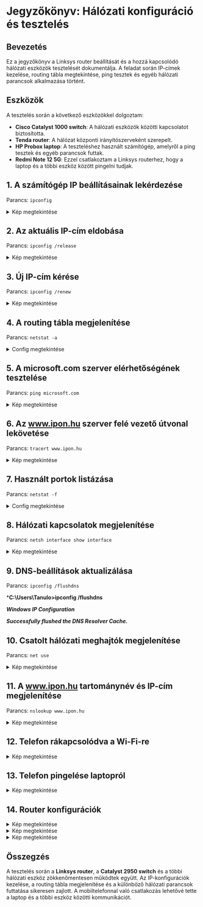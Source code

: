
# Jegyzőkönyv: Hálózati konfiguráció és tesztelés

## Bevezetés

Ez a jegyzőkönyv a Linksys router beállítását és a hozzá kapcsolódó hálózati eszközök tesztelését dokumentálja. A feladat során IP-címek kezelése, routing tábla megtekintése, ping tesztek és egyéb hálózati parancsok alkalmazása történt.




## Eszközök
A tesztelés során a következő eszközökkel dolgoztam:
- **Cisco Catalyst 1000 switch**: A hálózati eszközök közötti kapcsolatot biztosította.
- **Tenda router**: A hálózat központi irányítószerveként szerepelt.
- **HP Probox laptop**: A teszteléshez használt számítógép, amelyről a ping tesztek és egyéb parancsok futtak.
- **Redmi Note 12 5G**: Ezzel csatlakoztam a Linksys routerhez, hogy a laptop és a többi eszköz között pingelni tudjak.
## 1. A számítógép IP beállításainak lekérdezése
Parancs: `ipconfig`
<details>
  <summary>Kép megtekintése</summary>

![Képernyőkép 2025-02-06 113859](https://github.com/user-attachments/assets/ab082a7d-f3ae-4017-a0d0-46c5d5ad216b)

</details>

## 2. Az aktuális IP-cím eldobása
Parancs: `ipconfig /release`
<details>

  <summary>Kép megtekintése</summary>

![Képernyőkép 2025-02-06 114100](https://github.com/user-attachments/assets/78166b0e-d362-4f32-8808-6514e56f1c41)

</details>

## 3. Új IP-cím kérése
Parancs: `ipconfig /renew`
<details>

  <summary>Kép megtekintése</summary>

![Képernyőkép 2025-02-06 114457](https://github.com/user-attachments/assets/cc64cf59-2523-4a96-9d95-ec1b15703552)

</details>

## 4. A routing tábla megjelenítése
Parancs: `netstat -a`
<details>

  <summary>Config megtekintése</summary>

 [Uploading Új sC:\Users\Tanulo>netstat -a

Active Connections

  ***Proto  Local Address          Foreign Address        State
  TCP    0.0.0.0:135            Fizikai-02:0           LISTENING  
  TCP    0.0.0.0:445            Fizikai-02:0           LISTENING  
  TCP    0.0.0.0:5040           Fizikai-02:0           LISTENING  
  TCP    0.0.0.0:7680           Fizikai-02:0           LISTENING  
  TCP    0.0.0.0:11100          Fizikai-02:0           LISTENING  
  TCP    0.0.0.0:49664          Fizikai-02:0           LISTENING  
  TCP    0.0.0.0:49665          Fizikai-02:0           LISTENING  
  TCP    0.0.0.0:49666          Fizikai-02:0           LISTENING  
  TCP    0.0.0.0:49667          Fizikai-02:0           LISTENING  
  TCP    0.0.0.0:49668          Fizikai-02:0           LISTENING  
  TCP    0.0.0.0:49669          Fizikai-02:0           LISTENING  
  TCP    0.0.0.0:49671          Fizikai-02:0           LISTENING  
  TCP    127.0.0.1:11200        Fizikai-02:0           LISTENING  
  TCP    127.0.0.1:11300        Fizikai-02:0           LISTENING  
  TCP    127.0.0.1:11300        Fizikai-02:55592       ESTABLISHED  
  TCP    127.0.0.1:55592        Fizikai-02:11300       ESTABLISHED  
  TCP    169.254.246.178:139    Fizikai-02:0           LISTENING  
  TCP    192.168.9.193:139      Fizikai-02:0           LISTENING  
  TCP    192.168.9.196:139      Fizikai-02:0           LISTENING  
  TCP    192.168.9.196:57986    20.199.120.151:https   ESTABLISHED  
  TCP    192.168.9.196:59852    wo-in-f188:5228        ESTABLISHED  
  TCP    192.168.9.196:59853    wo-in-f188:5228        ESTABLISHED  
  TCP    192.168.9.196:60469    lb-140-82-113-25-iad:https  ESTABLISHED  
  TCP    192.168.9.196:63411    bud02s35-in-f10:https  ESTABLISHED  
  TCP    192.168.9.196:64774    bud02s39-in-f10:https  ESTABLISHED  
  TCP    192.168.9.196:64824    a23-40-158-218:http    ESTABLISHED  
  TCP    192.168.9.196:64825    40.126.31.3:https      TIME_WAIT  
  TCP    192.168.9.196:64853    LenovoSRV:epmap        TIME_WAIT  
  TCP    192.168.9.196:64854    LenovoSRV:49668        TIME_WAIT  
  TCP    192.168.9.196:64856    bud02s34-in-f14:https  TIME_WAIT  
  TCP    192.168.9.196:64863    13.89.179.14:https     TIME_WAIT  
  TCP    192.168.9.196:64864    bud02s43-in-f14:https  TIME_WAIT  
  TCP    192.168.9.196:64866    LenovoSRV:epmap        TIME_WAIT  
  TCP    192.168.9.196:64867    LenovoSRV:49668        TIME_WAIT  
  TCP    192.168.9.196:64868    13.89.179.14:https     TIME_WAIT  
  TCP    192.168.9.196:64869    bud02s34-in-f10:https  TIME_WAIT  
  TCP    192.168.9.196:64870    bud02s37-in-f14:https  TIME_WAIT  
  TCP    192.168.9.196:64872    13.89.179.14:https     TIME_WAIT  
  TCP    192.168.9.196:64873    bud02s34-in-f10:https  TIME_WAIT  
  TCP    192.168.9.196:64874    13.89.179.14:https     TIME_WAIT  
  TCP    192.168.9.196:64876    LenovoSRV:epmap        TIME_WAIT  
  TCP    192.168.9.196:64877    LenovoSRV:49668        TIME_WAIT  
  TCP    192.168.9.196:64878    bud02s34-in-f10:https  TIME_WAIT  
  TCP    192.168.9.196:64879    bud02s37-in-f14:https  TIME_WAIT  
  TCP    192.168.9.196:64881    bud02s37-in-f3:https   TIME_WAIT  
  TCP    192.168.9.196:64883    bud02s33-in-f10:https  TIME_WAIT  
  TCP    192.168.9.196:64885    13.107.21.239:https    TIME_WAIT  
  TCP    192.168.9.196:64889    a-0003:https           TIME_WAIT  
  TCP    192.168.9.196:64890    204.79.197.239:https   TIME_WAIT  
  TCP    192.168.9.196:64893    150.171.27.10:https    TIME_WAIT  
  TCP    192.168.9.196:64895    13.107.253.45:https    TIME_WAIT  
  TCP    192.168.9.196:64901    13.107.21.239:https    TIME_WAIT  
  TCP    192.168.9.196:64903    bud02s37-in-f3:https   TIME_WAIT  
  TCP    192.168.9.196:64904    bud02s33-in-f10:https  TIME_WAIT  
  TCP    192.168.9.196:64906    13.107.42.14:https     TIME_WAIT  
  TCP    192.168.9.196:64911    104.17.201.65:https    TIME_WAIT  
  TCP    192.168.9.196:64912    a0f671730127a0812:https  TIME_WAIT  
  TCP    192.168.9.196:64913    172.241.51.69:https    TIME_WAIT  
  TCP    192.168.9.196:64914    952:https              TIME_WAIT  
  TCP    192.168.9.196:64915    166:https              TIME_WAIT  
  TCP    192.168.9.196:64916    213:https              TIME_WAIT  
  TCP    192.168.9.196:64917    133:https              TIME_WAIT  
  TCP    192.168.9.196:64918    172.241.51.69:https    TIME_WAIT  
  TCP    192.168.9.196:64919    133:https              TIME_WAIT  
  TCP    192.168.9.196:64920    150.171.27.10:https    TIME_WAIT  
  TCP    192.168.9.196:64921    a23-35-209-170:http    TIME_WAIT  
  TCP    192.168.9.196:64922    a23-35-209-170:http    TIME_WAIT  
  TCP    192.168.9.196:64929    a-0003:https           TIME_WAIT  
  TCP    192.168.9.196:64930    bud02s34-in-f10:https  TIME_WAIT  
  TCP    192.168.9.196:64932    FujitsuSRV:microsoft-ds  ESTABLISHED  
  TCP    192.168.9.196:64934    bud02s37-in-f14:https  TIME_WAIT  
  TCP    192.168.9.196:64935    bud02s34-in-f10:https  TIME_WAIT  
  TCP    192.168.9.196:64936    218:https              TIME_WAIT  
  TCP    192.168.9.196:64938    104.17.25.14:https     TIME_WAIT  
  TCP    192.168.9.196:64939    bud02s34-in-f10:https  TIME_WAIT  
  TCP    192.168.9.196:64940    218:https              TIME_WAIT  
  TCP    192.168.9.196:64941    bud02s33-in-f10:https  TIME_WAIT  
  TCP    192.168.9.196:64942    13.107.253.45:https    TIME_WAIT  
  TCP    192.168.9.196:64944    150.171.27.10:https    TIME_WAIT  
  TCP    192.168.9.196:64947    bud02s34-in-f10:https  TIME_WAIT  
  TCP    192.168.9.196:64948    bud02s43-in-f14:https  TIME_WAIT  
  TCP    192.168.9.196:64949    bud02s37-in-f14:https  TIME_WAIT  
  TCP    192.168.9.196:64950    bud02s37-in-f3:https   TIME_WAIT  
  TCP    [::]:135               Fizikai-02:0           LISTENING  
  TCP    [::]:445               Fizikai-02:0           LISTENING  
  TCP    [::]:2869              Fizikai-02:0           LISTENING  
  TCP    [::]:7680              Fizikai-02:0           LISTENING  
  TCP    [::]:11100             Fizikai-02:0           LISTENING  
  TCP    [::]:49664             Fizikai-02:0           LISTENING  
  TCP    [::]:49665             Fizikai-02:0           LISTENING  
  TCP    [::]:49666             Fizikai-02:0           LISTENING  
  TCP    [::]:49667             Fizikai-02:0           LISTENING  
  TCP    [::]:49668             Fizikai-02:0           LISTENING  
  TCP    [::]:49669             Fizikai-02:0           LISTENING  
  TCP    [::]:49671             Fizikai-02:0           LISTENING  
  TCP    [::1]:49670            Fizikai-02:0           LISTENING  
  UDP    0.0.0.0:123            *:*  
  UDP    0.0.0.0:5050           *:*  
  UDP    0.0.0.0:5353           *:*  
  UDP    0.0.0.0:5353           *:*  
  UDP    0.0.0.0:5353           *:*  
  UDP    0.0.0.0:5353           *:*  
  UDP    0.0.0.0:5353           *:*  
  UDP    0.0.0.0:5353           *:*  
  UDP    0.0.0.0:5353           *:*  
  UDP    0.0.0.0:5353           *:*  
  UDP    0.0.0.0:5353           *:*  
  UDP    0.0.0.0:5353           *:*  
  UDP    0.0.0.0:5353           *:*  
  UDP    0.0.0.0:5353           *:*  
  UDP    0.0.0.0:5353           *:*  
  UDP    0.0.0.0:5355           *:*  
  UDP    0.0.0.0:65397          *:*  
  UDP    127.0.0.1:1900         *:*  
  UDP    127.0.0.1:49597        *:*  
  UDP    127.0.0.1:49600        *:*  
  UDP    127.0.0.1:51004        *:*  
  UDP    127.0.0.1:55002        *:*  
  UDP    169.254.246.178:137    *:*  
  UDP    169.254.246.178:138    *:*  
  UDP    169.254.246.178:1900   *:*  
  UDP    169.254.246.178:51001  *:*  
  UDP    192.168.9.193:137      *:*  
  UDP    192.168.9.193:138      *:*  
  UDP    192.168.9.193:1900     *:*  
  UDP    192.168.9.193:51003    *:*  
  UDP    192.168.9.196:137      *:*  
  UDP    192.168.9.196:138      *:*  
  UDP    192.168.9.196:1900     *:*  
  UDP    192.168.9.196:51002    *:*  
  UDP    [::]:123               *:*  
  UDP    [::]:5353              *:*  
  UDP    [::]:5353              *:*  
  UDP    [::]:5353              *:*  
  UDP    [::]:5353              *:*  
  UDP    [::]:5353              *:*  
  UDP    [::]:5353              *:*  
  UDP    [::]:5353              *:*  
  UDP    [::]:5355              *:*  
  UDP    [::1]:1900             *:*  
  UDP    [::1]:51000            *:*  
  UDP    [fe80::8707:3a9:4ffb:32b4%21]:1900  *:*  
  UDP    [fe80::8707:3a9:4ffb:32b4%21]:50997  *:*  
  UDP    [fe80::a46b:3fb2:a2e4:aab0%17]:1900  *:*  
  UDP    [fe80::a46b:3fb2:a2e4:aab0%17]:50998  *:*  
  UDP    [fe80::f0bb:57a:c8f7:b03a%10]:1900  *:*  
  UDP    [fe80::f0bb:57a:c8f7:b03a%10]:50999  *:****  
  
</details>

## 5. A microsoft.com szerver elérhetőségének tesztelése
Parancs: `ping microsoft.com`
<details>

  <summary>Kép megtekintése</summary>

![Képernyőkép 2025-02-06 115722](https://github.com/user-attachments/assets/2a687fdb-587f-42e7-b8c6-33f2198c8a39)

</details>

## 6. Az www.ipon.hu szerver felé vezető útvonal lekövetése
Parancs: `tracert www.ipon.hu`
<details>

  <summary>Kép megtekintése</summary>

![Képernyőkép 2025-02-06 120031](https://github.com/user-attachments/assets/7344a603-68c9-43d2-996e-fdf32cda632f)

</details>

## 7. Használt portok listázása
Parancs: `netstat -f`
<details>

  <summary>Config megtekintése</summary>

***C:\Users\Tanulo>netstat -f**  
 
***Active Connections**  

  ***Proto  Local Address          Foreign Address        State  
  TCP    127.0.0.1:11300        Fizikai-02.kkszki.local:55592  ESTABLISHED  
  TCP    127.0.0.1:55592        Fizikai-02.kkszki.local:11300  ESTABLISHED  
  TCP    192.168.9.196:2869     192.168.9.254:33935    TIME_WAIT  
  TCP    192.168.9.196:2869     192.168.9.254:33936    TIME_WAIT  
  TCP    192.168.9.196:2869     192.168.9.254:33938    TIME_WAIT  
  TCP    192.168.9.196:57986    20.199.120.151:https   ESTABLISHED  
  TCP    192.168.9.196:59853    wo-in-f188.1e100.net:5228  ESTABLISHED  
  TCP    192.168.9.196:64774    bud02s39-in-f10.1e100.net:https  ESTABLISHED  
  TCP    192.168.9.196:64824    a23-40-158-218.deploy.static.akamaitechnologies.com:http  ESTABLISHED  
  TCP    192.168.9.196:65234    bud02s43-in-f10.1e100.net:https  ESTABLISHED  
  TCP    192.168.9.196:65237    bud02s34-in-f3.1e100.net:https  ESTABLISHED  
  TCP    192.168.9.196:65251    bud02s34-in-f14.1e100.net:https  TIME_WAIT  
  TCP    192.168.9.196:65252    bud02s39-in-f14.1e100.net:https  ESTABLISHED  
  TCP    192.168.9.196:65274    lb-140-82-113-26-iad.github.com:https  ESTABLISHED  
  TCP    192.168.9.196:65284    FujitsuSRV.kkszki.local:microsoft-ds  ESTABLISHED  
  TCP    192.168.9.196:65302    a2-18-69-178.deploy.static.akamaitechnologies.com:https  ESTABLISHED  
  TCP    192.168.9.196:65303    bud02s39-in-f14.1e100.net:https  ESTABLISHED  
  TCP    192.168.9.196:65304    108.141.15.7:https     ESTABLISHED  
  TCP    192.168.9.196:65308    LenovoSRV.kkszki.local:epmap  TIME_WAIT  
  TCP    192.168.9.196:65309    LenovoSRV.kkszki.local:49668  TIME_WAIT  
  TCP    192.168.9.196:65312    bud02s42-in-f10.1e100.net:https  ESTABLISHED  
  TCP    192.168.9.196:65313    bud02s42-in-f4.1e100.net:https  TIME_WAIT  
  TCP    192.168.9.196:65314    muc03s07-in-f99.1e100.net:https  TIME_WAIT  
  TCP    192.168.9.196:65315    wb-in-f84.1e100.net:https  TIME_WAIT  
  TCP    192.168.9.196:65316    bud02s33-in-f10.1e100.net:https  TIME_WAIT  
  TCP    192.168.9.196:65317    bud02s33-in-f10.1e100.net:https  TIME_WAIT  
  TCP    192.168.9.196:65318    bud02s41-in-f14.1e100.net:https  TIME_WAIT  
  TCP    192.168.9.196:65319    bud02s38-in-f10.1e100.net:https  TIME_WAIT  
  TCP    192.168.9.196:65320    bud02s37-in-f1.1e100.net:https  TIME_WAIT  
  TCP    192.168.9.196:65321    bud02s38-in-f10.1e100.net:https  TIME_WAIT  
  TCP    192.168.9.196:65322    bud02s39-in-f14.1e100.net:https  TIME_WAIT  
  TCP    192.168.9.196:65323    bud02s39-in-f14.1e100.net:https  TIME_WAIT  
  TCP    192.168.9.196:65324    bud02s38-in-f3.1e100.net:https  TIME_WAIT  
  TCP    192.168.9.196:65325    bud02s41-in-f14.1e100.net:https  TIME_WAIT  
  TCP    192.168.9.196:65326    wb-in-f188.1e100.net:5228  ESTABLISHED  
  TCP    192.168.9.196:65327    bud02s37-in-f1.1e100.net:https  TIME_WAIT  
  TCP    192.168.9.196:65328    bud02s38-in-f3.1e100.net:https  ESTABLISHED  
  TCP    192.168.9.196:65329    bud02s43-in-f14.1e100.net:https  ESTABLISHED  
  TCP    192.168.9.196:65330    bud02s39-in-f14.1e100.net:https  ESTABLISHED  
  TCP    192.168.9.196:65332    bud02s43-in-f3.1e100.net:https  ESTABLISHED  
  TCP    192.168.9.196:65333    bud02s37-in-f3.1e100.net:https  ESTABLISHED  
  TCP    192.168.9.196:65334    bud02s37-in-f1.1e100.net:https  ESTABLISHED  
  TCP    192.168.9.196:65335    bud02s38-in-f3.1e100.net:https  ESTABLISHED  
  TCP    192.168.9.196:65336    wb-in-f84.1e100.net:https  ESTABLISHED  
  TCP    192.168.9.196:65337    bud02s43-in-f14.1e100.net:https  ESTABLISHED  
  TCP    192.168.9.196:65338    bud02s33-in-f10.1e100.net:https  ESTABLISHED  
  TCP    192.168.9.196:65339    bud02s35-in-f10.1e100.net:https  ESTABLISHED  
  TCP    192.168.9.196:65340    bud02s43-in-f3.1e100.net:https  ESTABLISHED  
  TCP    192.168.9.196:65341    bud02s33-in-f10.1e100.net:https  ESTABLISHED  
  TCP    192.168.9.196:65342    bud02s33-in-f14.1e100.net:https  ESTABLISHED  
  TCP    192.168.9.196:65343    bud02s41-in-f14.1e100.net:https  ESTABLISHED  
  TCP    192.168.9.196:65344    bud02s38-in-f10.1e100.net:https  ESTABLISHED  
  TCP    192.168.9.196:65345    bud02s37-in-f1.1e100.net:https  ESTABLISHED  
  TCP    192.168.9.196:65346    bud02s38-in-f10.1e100.net:https  ESTABLISHED  
  TCP    192.168.9.196:65347    bud02s37-in-f10.1e100.net:https  ESTABLISHED  
  TCP    192.168.9.196:65348    wb-in-f84.1e100.net:https  ESTABLISHED  
  TCP    192.168.9.196:65349    bud02s37-in-f10.1e100.net:https  ESTABLISHED  
  TCP    192.168.9.196:65350    bud02s33-in-f14.1e100.net:https  ESTABLISHED  
  TCP    192.168.9.196:65351    bud02s39-in-f14.1e100.net:https  ESTABLISHED  
  TCP    192.168.9.196:65352    bud02s39-in-f14.1e100.net:https  ESTABLISHED  
  TCP    192.168.9.196:65353    bud02s28-in-f3.1e100.net:https  ESTABLISHED  
  TCP    192.168.9.196:65354    bud02s43-in-f14.1e100.net:https  ESTABLISHED  
  TCP    192.168.9.196:65355    bud02s37-in-f3.1e100.net:https  ESTABLISHED  
  TCP    192.168.9.196:65358    bud02s39-in-f14.1e100.net:https  ESTABLISHED  
  TCP    192.168.9.196:65359    bud02s33-in-f14.1e100.net:https  ESTABLISHED  
  TCP    192.168.9.196:65360    bud02s38-in-f10.1e100.net:https  ESTABLISHED  
  TCP    192.168.9.196:65364    218.138.forpsi.net:https  ESTABLISHED  
  TCP    192.168.9.196:65365    199.232.17.91:https    ESTABLISHED  
  TCP    192.168.9.196:65366    218.138.forpsi.net:https  ESTABLISHED  
  TCP    192.168.9.196:65367    bud02s43-in-f14.1e100.net:https  ESTABLISHED  
  TCP    192.168.9.196:65370    bud02s38-in-f3.1e100.net:https  ESTABLISHED  
  TCP    192.168.9.196:65375    LenovoSRV.kkszki.local:epmap  TIME_WAIT  
  TCP    192.168.9.196:65376    LenovoSRV.kkszki.local:49668  TIME_WAIT  
  TCP    192.168.9.196:65377    123.35.104.34.bc.googleusercontent.com:http  ESTABLISHED  
  TCP    192.168.9.196:65379    192.168.9.254:12755    TIME_WAIT  
  TCP    192.168.9.196:65384    192.168.9.254:12755    TIME_WAIT  
  TCP    192.168.9.196:65395    192.168.9.254:12755    TIME_WAIT  
  TCP    192.168.9.196:65451    192.168.9.254:12755    TIME_WAIT  
  TCP    192.168.9.196:65455    192.168.9.254:12755    TIME_WAIT***

</details>

## 8. Hálózati kapcsolatok megjelenítése
Parancs: `netsh interface show interface`
<details>

  <summary>Kép megtekintése</summary>

![Képernyőkép 2025-02-06 120548](https://github.com/user-attachments/assets/2f889dcf-0cc8-4c52-aafd-2c37508b8c60)

</details>

## 9. DNS-beállítások aktualizálása
Parancs: `ipconfig /flushdns`  

***C:\Users\Tanulo>ipconfig /flushdns**

***Windows IP Configuration***

***Successfully flushed the DNS Resolver Cache.***

## 10. Csatolt hálózati meghajtók megjelenítése
Parancs: `net use`
<details>

  <summary>Kép megtekintése</summary>

![Képernyőkép 2025-02-06 120948](https://github.com/user-attachments/assets/343802fc-7ae5-4fb0-a72e-c43b2b299eed)

</details>

## 11. A www.ipon.hu tartománynév és IP-cím megjelenítése
Parancs: `nslookup www.ipon.hu`
<details>

  <summary>Kép megtekintése</summary>

![Képernyőkép 2025-02-06 121051](https://github.com/user-attachments/assets/eaa140fe-3c1f-49b2-91a7-07f5c90e9411)

</details>

## 12. Telefon rákapcsolódva a Wi-Fi-re
<details>
  <summary>Kép megtekintése</summary>

  ![telcsati](https://github.com/PavlyasB/IPhalo/blob/main/Képek/telefoncsati.PNG?raw=true)
</details>

## 13. Telefon pingelése laptopról
<details>
  <summary>Kép megtekintése</summary>

  ![telping](https://github.com/PavlyasB/IPhalo/blob/main/Képek/Telefon-ping.png?raw=true)
</details>

## 14. Router konfigurációk
<details>
  <summary>Kép megtekintése</summary>

  ![routercon](https://github.com/PavlyasB/IPhalo/blob/main/Képek/routerconfig.png?raw=true)
</details>

<details>
  <summary>Kép megtekintése</summary>

  ![routercon1](https://github.com/PavlyasB/IPhalo/blob/main/Képek/routerjelszo.png?raw=true)
</details>

<details>

  <summary>Kép megtekintése</summary>

  ![routercon2](https://github.com/PavlyasB/IPhalo/blob/main/Képek/pingletilt.png?raw=true)
</details>

## Összegzés
A tesztelés során a **Linksys router**, a **Catalyst 2950 switch** és a többi hálózati eszköz zökkenőmentesen működtek együtt. Az IP-konfigurációk kezelése, a routing tábla megjelenítése és a különböző hálózati parancsok futtatása sikeresen zajlott. A mobiltelefonnal való csatlakozás lehetővé tette a laptop és a többi eszköz közötti kommunikációt.
